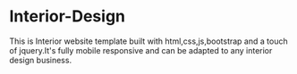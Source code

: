# Interior-Design
This is Interior website template built with html,css,js,bootstrap and a touch of jquery.It's fully mobile responsive and can be adapted to any interior design business.
